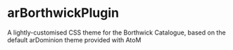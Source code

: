 # arBorthwickPlugin
A lightly-customised CSS theme for the Borthwick Catalogue, based on the default arDominion theme provided with AtoM
